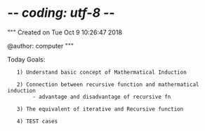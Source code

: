 # -*- coding: utf-8 -*-
"""
Created on Tue Oct  9 10:26:47 2018

@author: computer
"""

Today Goals:

       1) Understand basic concept of Mathermatical Induction

       2) Connection between recursive function and mathermatical induction
            - advantage and disadvantage of recursive fn
            
       3) The equivalent of iterative and Recursive function
       
       4) TEST cases
